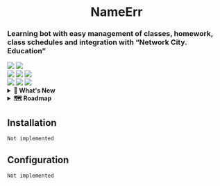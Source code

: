<div align="center">
  <h1>NameErr</h1>
</div>

<h3>Learning bot with easy management of classes, homework, class schedules and integration with “Network City. Education”</h3>

<div>
  <img src="https://img.shields.io/github/issues/NIKTO-IZ-NIOTKYDA/Nion?style=flat-square&label=🔴 Issues&color=red">
  <img src="https://img.shields.io/github/issues-pr/NIKTO-IZ-NIOTKYDA/Nion?style=flat-square&label=🟢 PRs&color=green">
</div>

<div>
  <img src="https://img.shields.io/github/actions/workflow/status/NIKTO-IZ-NIOTKYDA/Nion/Lint.yml?branch=master&label=⚙️ Lint&style=flat-square&color=">
  <img src="https://img.shields.io/github/actions/workflow/status/NIKTO-IZ-NIOTKYDA/Nion/Build.yml?branch=master&label=📑 Build&style=flat-square&color=">
  <img src="https://img.shields.io/github/actions/workflow/status/NIKTO-IZ-NIOTKYDA/Nion/Deploy.yml?branch=master&label=🎉 Deploy&style=flat-square&color=">
</div>

<div>
  <img src="https://img.shields.io/github/license/NIKTO-IZ-NIOTKYDA/Nion?style=flat-square&label=📜 License">
  <img src="https://img.shields.io/github/contributors/NIKTO-IZ-NIOTKYDA/Nion?style=flat-square&label=👤 Contributors">
  <img src="https://img.shields.io/github/repo-size/NIKTO-IZ-NIOTKYDA/Nion?style=flat-square&label=💾 Repo size">
</div>

<details>
  <summary><b>🚀 What's New</b></summary>
  <div align="left">

### 🚀 GitHub
- [ ] API documentation
- [ ] Cached GitHub Actions workflows

### 🔨 Codebase Modernization
- [ ] Full migration to **snake_case**
- [ ] Pytest integration with 75%+ coverage

### ⚙️ Backend
- [ ] Delta updates for reduced bandwidth
- [ ] Centralized validation in routers handlers rather than `backend/app/database/requests`
- [ ] Public API features
  - [ ] Traefik reverse proxy
  - [ ] Prometheus + Grafana monitoring

### 🤖 Bot
- [ ] Performance optimizations:
  - [ ] Async I/O operations
  - [ ] Reduced response time to a request
- [ ] Homework management:
  - [ ] Change history for the lesson
  - [ ] Multiple media attachments
  - [ ] New formatting system: `!p ⇒ §`, `!n ⇒ №`
- [ ] Schedule system:
  - [ ] History of schedule changes
  - [ ] Exam schedule changes
- [ ] Optional notifications

  </div>
</details>
<details>
  <summary><b>🗺️ Roadmap</b></summary>
  
**Overall Progress**
<!-- Progress bar scale: █ = 5% | ░ = 5% -->
`░░░░░░░░░░░░░░░░░░░░ 0%`  

### Core Components

<!-- 🟢 Active Development | 🟡 In Research | 🔴 Planned  -->
<!-- Progress bar scale: █ = 5% | ░ = 5%  -->
| Module              | Progress       | Status           | Details                      |
|---------------------|----------------|------------------|------------------------------|
| **GitHub Actions**  | `░░░░░░░░░░` 0% | 🔴 Planned       | There is no developer        |
| **Codebase**        | `░░░░░░░░░░` 0% | 🔴 Planned       | There is no developer        |
| **Permissions**     | `░░░░░░░░░░` 0% | 🔴 Planned       | There is no developer        |
| **Backend**         | `░░░░░░░░░░` 0% | 🔴 Planned       | There is no developer        |
| **Bot**             | `░░░░░░░░░░` 0% | 🔴 Planned       | There is no developer        |
  
</details>

## Installation
`Not implemented`

## Configuration
`Not implemented`
